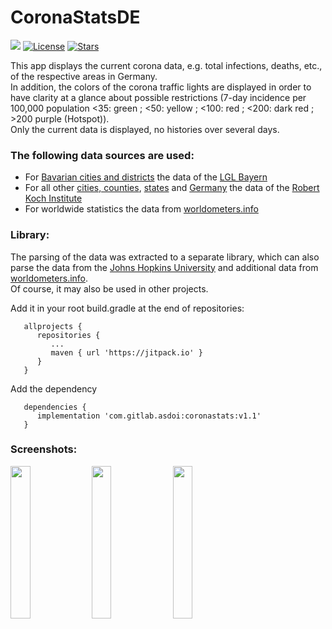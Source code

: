 # CoronaStatsDE
[![](https://jitpack.io/v/com.gitlab.asdoi/coronastats.svg)](https://jitpack.io/#com.gitlab.asdoi/coronastats)
[![License](https://img.shields.io/badge/dynamic/json.svg?label=License&url=https://gitlab.com/api/v4/projects/22258695?license=true&query=license.key&colorB=yellow)]()
[![Stars](https://img.shields.io/badge/dynamic/json.svg?style=social&label=Stars&url=https://gitlab.com/api/v4/projects/22258695&query=star_count&logo=gitlab)]()  

This app displays the current corona data, e.g. total infections, deaths, etc., of the respective areas in Germany.  
In addition, the colors of the corona traffic lights are displayed in order to have clarity at a glance about possible restrictions (7-day incidence per 100,000 population <35: green ; <50: yellow ; <100: red ; <200: dark red ; >200 purple (Hotspot)).  
Only the current data is displayed, no histories over several days.

### The following data sources are used:
 - For <a href="https://www.lgl.bayern.de/gesundheit/infektionsschutz/infektionskrankheiten_a_z/coronavirus/karte_coronavirus/index.htm">Bavarian cities and districts</a> the data of the <a href="https://www.lgl.bayern.de/">LGL Bayern</a>
  - For all other <a href="https://npgeo-corona-npgeo-de.hub.arcgis.com/datasets/917fc37a709542548cc3be077a786c17_0">cities, counties</a>, <a href="https://npgeo-corona-npgeo-de.hub.arcgis.com/datasets/ef4b445a53c1406892257fe63129a8ea_0">states</a> and <a href="https://www.rki.de/DE/Content/InfAZ/N/Neuartiges_Coronavirus/Fallzahlen.html">Germany</a> the data of the <a href="https://www.rki.de/">Robert Koch Institute</a>
   - For worldwide statistics the data from <a href="https://www.worldometers.info/">worldometers.info</a>

### Library:
The parsing of the data was extracted to a separate library, which can also parse the data from the <a href="https://www.jhu.edu/">Johns Hopkins University</a> and additional data from <a href="https://www.worldometers.info/">worldometers.info</a>.  
Of course, it may also be used in other projects.

Add it in your root build.gradle at the end of repositories:
```
   allprojects {
      repositories {
         ...
         maven { url 'https://jitpack.io' }
      }
   }
```

Add the dependency
```
   dependencies {
      implementation 'com.gitlab.asdoi:coronastats:v1.1'
   }
```


### Screenshots:
<img src="https://gitlab.com/asdoi/coronastats/-/raw/master/fastlane/metadata/android/en_US/images/phoneScreenshots/Screen1.png?inline=false" width="25%">
<img src="https://gitlab.com/asdoi/coronastats/-/raw/master/fastlane/metadata/android/en_US/images/phoneScreenshots/Screen2.png?inline=false" width="25%">
<img src="https://gitlab.com/asdoi/coronastats/-/raw/master/fastlane/metadata/android/en_US/images/phoneScreenshots/Screen3.png?inline=false" width="25%">
